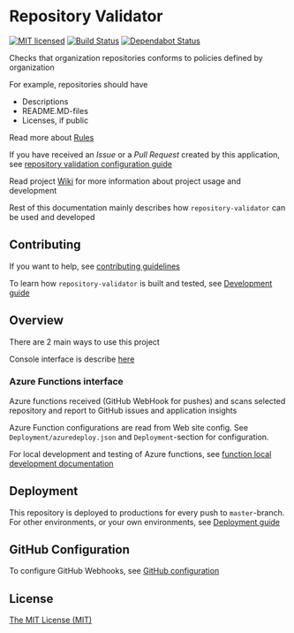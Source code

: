 # Repository Validator
[![MIT licensed](https://img.shields.io/badge/license-MIT-blue.svg)](./LICENSE)
[![Build Status](https://jenkins.protacon.cloud/buildStatus/icon?job=www.github.com/repository-validator/master)](https://jenkins.protacon.cloud/blue/organizations/jenkins/www.github.com%2Frepository-validator/activity)
[![Dependabot Status](https://api.dependabot.com/badges/status?host=github&repo=protacon/repository-validator)](https://dependabot.com)

Checks that organization repositories conforms to policies defined by organization

For example, repositories should have
  * Descriptions
  * README.MD-files
  * Licenses, if public

Read more about [Rules](rules.md)

If you have received an *Issue* or a *Pull Request* created by this application, see
[repository validation configuration guide](https://github.com/protacon/repository-validator/wiki/Validation-Configuration)

Read project [Wiki](https://github.com/protacon/repository-validator/wiki) for
more information about project usage and development

Rest of this documentation mainly describes how `repository-validator` can be
used and developed

## Contributing

If you want to help, see [contributing guidelines](CONTRIBUTING.md)

To learn how `repository-validator` is built and tested, see [Development guide](https://github.com/protacon/repository-validator/wiki/Development)

## Overview

There are 2 main ways to use this project

Console interface is describe [here](https://github.com/protacon/repository-validator/wiki/Console-Runner)

### Azure Functions interface

Azure functions received (GitHub WebHook for pushes) and scans selected
repository and report to GitHub issues and application insights

Azure Function configurations are read from Web site config.
See `Deployment/azuredeploy.json` and `Deployment`-section for configuration.

For local development and testing of Azure functions, see [function local development documentation](https://docs.microsoft.com/en-us/azure/azure-functions/functions-develop-local)

## Deployment

This repository is deployed to productions for every push to `master`-branch.
For other environments, or your own environments, see
[Deployment guide](https://github.com/protacon/repository-validator/wiki/Deployment)

## GitHub Configuration

To configure GitHub Webhooks, see [GitHub configuration](https://github.com/protacon/repository-validator/wiki/Github)

## License

[The MIT License (MIT)](LICENSE)
